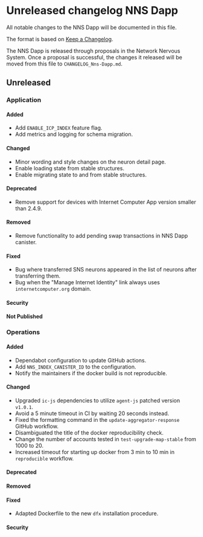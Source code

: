 
# Unreleased changelog NNS Dapp

All notable changes to the NNS Dapp will be documented in this file.

The format is based on [Keep a Changelog](https://keepachangelog.com/en/1.0.0/).

The NNS Dapp is released through proposals in the Network Nervous System. Once a
proposal is successful, the changes it released will be moved from this file to
`CHANGELOG_Nns-Dapp.md`.

## Unreleased

### Application

#### Added

* Add `ENABLE_ICP_INDEX` feature flag.
* Add metrics and logging for schema migration.

#### Changed

* Minor wording and style changes on the neuron detail page.
* Enable loading state from stable structures.
* Enable migrating state to and from stable structures.

#### Deprecated

- Remove support for devices with Internet Computer App version smaller than 2.4.9.

#### Removed

* Remove functionality to add pending swap transactions in NNS Dapp canister.

#### Fixed

* Bug where transferred SNS neurons appeared in the list of neurons after transferring them.
* Bug when the "Manage Internet Identity" link always uses `internetcomputer.org` domain.

#### Security

#### Not Published

### Operations

#### Added

* Dependabot configuration to update GitHub actions.
* Add `NNS_INDEX_CANISTER_ID` to the configuration.
* Notify the maintainers if the docker build is not reproducible.

#### Changed

* Upgraded `ic-js` dependencies to utilize `agent-js` patched version `v1.0.1`.
* Avoid a 5 minute timeout in CI by waiting 20 seconds instead.
* Fixed the formatting command in the `update-aggregator-response` GitHub workflow.
* Disambiguated the title of the docker reproducibility check.
* Change the number of accounts tested in `test-upgrade-map-stable` from 1000 to 20.
* Increased timeout for starting up docker from 3 min to 10 min in `reproducible` workflow.

#### Deprecated

#### Removed

#### Fixed

* Adapted Dockerfile to the new `dfx` installation procedure.

#### Security
